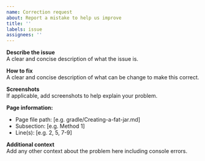 ```yaml
---
name: Correction request
about: Report a mistake to help us improve
title: ''
labels: issue
assignees: ''
---
```


**Describe the issue**  
A clear and concise description of what the issue is.

**How to fix**  
A clear and concise description of what can be change to make this correct.

**Screenshots**  
If applicable, add screenshots to help explain your problem.

**Page information:**
- Page file path: [e.g. gradle/Creating-a-fat-jar.md]
- Subsection: [e.g. Method 1]
- Line(s): [e.g. 2, 5, 7-9]

**Additional context**  
Add any other context about the problem here including console errors.